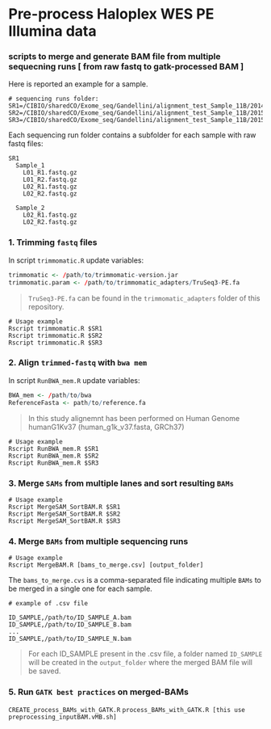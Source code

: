 # Pre-process Haloplex WES PE Illumina data
### scripts to merge and generate BAM file from multiple sequecning runs [ from raw fastq to gatk-processed BAM ]

Here is reported an example for a sample.

```
# sequencing runs folder:
SR1=/CIBIO/sharedCO/Exome_seq/Gandellini/alignment_test_Sample_11B/20141210_gandellini
SR2=/CIBIO/sharedCO/Exome_seq/Gandellini/alignment_test_Sample_11B/20150113_gandellini
SR3=/CIBIO/sharedCO/Exome_seq/Gandellini/alignment_test_Sample_11B/20150304_gandellini
```
Each sequencing run folder contains a subfolder for each sample with raw fastq files:
```
SR1
  Sample_1
    L01_R1.fastq.gz
    L01_R2.fastq.gz
    L02_R1.fastq.gz
    L02_R2.fastq.gz

  Sample_2
    L02_R1.fastq.gz
    L02_R2.fastq.gz
```

### 1. Trimming `fastq` files
In script `trimmomatic.R` update variables:
```R
trimmomatic <- /path/to/trimmomatic-version.jar
trimmomatic.param <- /path/to/trimmomatic_adapters/TruSeq3-PE.fa
```
> `TruSeq3-PE.fa` can be found in the `trimmomatic_adapters` folder of this repository.
```
# Usage example
Rscript trimmomatic.R $SR1
Rscript trimmomatic.R $SR2
Rscript trimmomatic.R $SR3
```
### 2. Align `trimmed-fastq` with `bwa mem`
In script `RunBWA_mem.R` update variables:
```R
BWA_mem <- /path/to/bwa 
ReferenceFasta <- path/to/reference.fa
```
> In this study alignemnt has been performed on Human Genome humanG1Kv37 (human_g1k_v37.fasta, GRCh37)
```
# Usage example
Rscript RunBWA_mem.R $SR1
Rscript RunBWA_mem.R $SR2
Rscript RunBWA_mem.R $SR3
```
### 3. Merge `SAMs` from multiple lanes and sort resulting `BAMs`
```
# Usage example
Rscript MergeSAM_SortBAM.R $SR1
Rscript MergeSAM_SortBAM.R $SR2
Rscript MergeSAM_SortBAM.R $SR3
```
### 4. Merge `BAMs` from multiple sequencing runs
```
# Usage example
Rscript MergeBAM.R [bams_to_merge.csv] [output_folder]
```
The `bams_to_merge.cvs` is a comma-separated file indicating multiple `BAMs` to be merged in a single one for each sample.  
```
# example of .csv file

ID_SAMPLE,/path/to/ID_SAMPLE_A.bam
ID_SAMPLE,/path/to/ID_SAMPLE_B.bam
...
ID_SAMPLE,/path/to/ID_SAMPLE_N.bam
```
> For each ID_SAMPLE present in the .csv file, a folder named `ID_SAMPLE` will be created in the `output_folder` where the merged BAM file will be saved.

### 5. Run `GATK best practices` on merged-BAMs
`CREATE_process_BAMs_with_GATK.R`
`process_BAMs_with_GATK.R [this use preprocessing_inputBAM.vMB.sh]`
